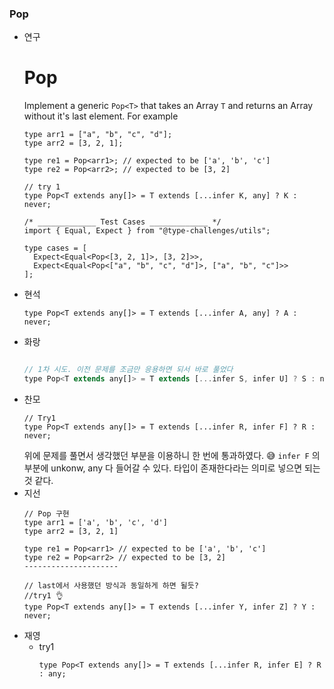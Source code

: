 ### Pop

- 연구
  # **Pop**
  Implement a generic `Pop<T>` that takes an Array `T` and returns an Array without it's last element.
  For example
  ```tsx
  type arr1 = ["a", "b", "c", "d"];
  type arr2 = [3, 2, 1];

  type re1 = Pop<arr1>; // expected to be ['a', 'b', 'c']
  type re2 = Pop<arr2>; // expected to be [3, 2]
  ```
  ```tsx
  // try 1
  type Pop<T extends any[]> = T extends [...infer K, any] ? K : never;

  /* _____________ Test Cases _____________ */
  import { Equal, Expect } from "@type-challenges/utils";

  type cases = [
    Expect<Equal<Pop<[3, 2, 1]>, [3, 2]>>,
    Expect<Equal<Pop<["a", "b", "c", "d"]>, ["a", "b", "c"]>>
  ];
  ```
- 현석
  ```tsx
  type Pop<T extends any[]> = T extends [...infer A, any] ? A : never;
  ```
- 화랑
  ```jsx

  // 1차 시도. 이전 문제를 조금만 응용하면 되서 바로 풀었다
  type Pop<T extends any[]> = T extends [...infer S, infer U] ? S : never
  ```
- 찬모
  ```tsx
  // Try1
  type Pop<T extends any[]> = T extends [...infer R, infer F] ? R : never;
  ```
  위에 문제를 풀면서 생각했던 부분을 이용하니 한 번에 통과하였다. 😅
  `infer F` 의 부분에 unkonw, any 다 들어갈 수 있다. 타입이 존재한다라는 의미로 넣으면 되는 것 같다.
- 지선
  ```tsx
  // Pop 구현
  type arr1 = ['a', 'b', 'c', 'd']
  type arr2 = [3, 2, 1]

  type re1 = Pop<arr1> // expected to be ['a', 'b', 'c']
  type re2 = Pop<arr2> // expected to be [3, 2]
  ---------------------

  // last에서 사용했던 방식과 동일하게 하면 될듯?
  //try1 👌
  type Pop<T extends any[]> = T extends [...infer Y, infer Z] ? Y : never;
  ```
- 재영
  - try1
    ```tsx
    type Pop<T extends any[]> = T extends [...infer R, infer E] ? R : any;
    ```
